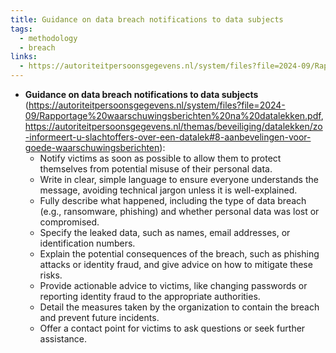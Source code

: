 ```yaml
---
title: Guidance on data breach notifications to data subjects
tags:
  - methodology
  - breach
links:
  - https://autoriteitpersoonsgegevens.nl/system/files?file=2024-09/Rapportage%20waarschuwingsberichten%20na%20datalekken.pdf
---
```

- **Guidance on data breach notifications to data subjects** (https://autoriteitpersoonsgegevens.nl/system/files?file=2024-09/Rapportage%20waarschuwingsberichten%20na%20datalekken.pdf, https://autoriteitpersoonsgegevens.nl/themas/beveiliging/datalekken/zo-informeert-u-slachtoffers-over-een-datalek#8-aanbevelingen-voor-goede-waarschuwingsberichten): 
  - Notify victims as soon as possible to allow them to protect themselves from potential misuse of their personal data.
  - Write in clear, simple language to ensure everyone understands the message, avoiding technical jargon unless it is well-explained.
  - Fully describe what happened, including the type of data breach (e.g., ransomware, phishing) and whether personal data was lost or compromised.
  - Specify the leaked data, such as names, email addresses, or identification numbers.
  - Explain the potential consequences of the breach, such as phishing attacks or identity fraud, and give advice on how to mitigate these risks.
  - Provide actionable advice to victims, like changing passwords or reporting identity fraud to the appropriate authorities.
  - Detail the measures taken by the organization to contain the breach and prevent future incidents.
  - Offer a contact point for victims to ask questions or seek further assistance.

